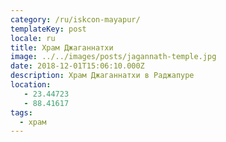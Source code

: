 ```yaml
---
category: /ru/iskcon-mayapur/
templateKey: post
locale: ru
title: Храм Джаганнатхи
image: ../../images/posts/jagannath-temple.jpg
date: 2018-12-01T15:06:10.000Z
description: Храм Джаганнатхи в Раджапуре
location:
   - 23.44723
   - 88.41617
tags:
  - храм
---
```


<tbd locale="ru" url="mailto:haribol@mayapur.live"></tbd>
